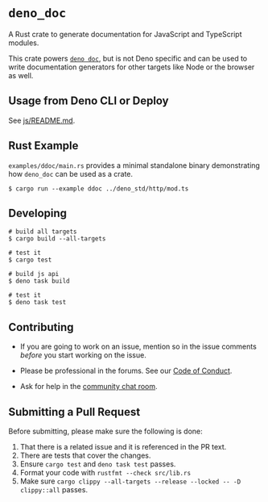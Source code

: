 # `deno_doc`

A Rust crate to generate documentation for JavaScript and TypeScript modules.

This crate powers
[`deno doc`](https://deno.land/manual/tools/documentation_generator), but is not
Deno specific and can be used to write documentation generators for other
targets like Node or the browser as well.

## Usage from Deno CLI or Deploy

See [js/README.md](js/README.md).

## Rust Example

`examples/ddoc/main.rs` provides a minimal standalone binary demonstrating how
`deno_doc` can be used as a crate.

```shell
$ cargo run --example ddoc ../deno_std/http/mod.ts
```

## Developing

```shell
# build all targets
$ cargo build --all-targets

# test it
$ cargo test

# build js api
$ deno task build

# test it
$ deno task test
```

## Contributing

- If you are going to work on an issue, mention so in the issue comments
  _before_ you start working on the issue.

- Please be professional in the forums. See our
  [Code of Conduct](https://github.com/denoland/deno/blob/main/.github/CODE_OF_CONDUCT.md).

- Ask for help in the [community chat room](https://discord.gg/deno).

## Submitting a Pull Request

Before submitting, please make sure the following is done:

1. That there is a related issue and it is referenced in the PR text.
2. There are tests that cover the changes.
3. Ensure `cargo test` and `deno task test` passes.
4. Format your code with `rustfmt --check src/lib.rs`
5. Make sure `cargo clippy --all-targets --release --locked -- -D clippy::all`
   passes.
